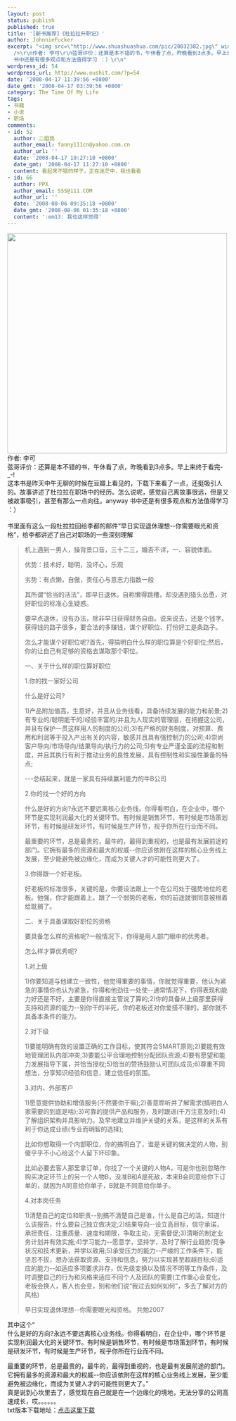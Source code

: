 ```yaml
---
layout: post
status: publish
published: true
title: '[新书推荐]《杜拉拉升职记》'
author: JohnnieFucker
excerpt: "<img src=\"http://www.shuashuashua.com/pic/20032382.jpg\" width=\"500\"
  />\r\n作者: 李可\r\n弦哥评价：还算是本不错的书，午休看了点，昨晚看到3点多。早上来终于看完-_-!\r\n这本书是昨天中午无聊的时候在豆瓣上看见的，下载下来看了一点，还挺吸引人的。故事讲述了杜拉拉在职场中的经历。怎么说呢，感觉自己离故事很远，但是又被故事吸引，甚至有那么一点向往。anyway
  书中还是有很多观点和方法值得学习 ：）\r\n"
wordpress_id: 54
wordpress_url: http://www.oushit.com/?p=54
date: '2008-04-17 11:39:56 +0800'
date_gmt: '2008-04-17 03:39:56 +0800'
category: The Time Of My Life
tags:
- 书籍
- 小说
- 职场
comments:
- id: 52
  author: 二姐我
  author_email: fanny111cn@yahoo.com.cn
  author_url: ''
  date: '2008-04-17 19:27:10 +0800'
  date_gmt: '2008-04-17 11:27:10 +0800'
  content: 看起来不错的样子，正在迷茫中，我也看看
- id: 66
  author: PPX
  author_email: SSS@111.COM
  author_url: ''
  date: '2008-08-06 09:35:18 +0800'
  date_gmt: '2008-08-06 01:35:18 +0800'
  content: ':em13: 我也这样觉得'
---
```

<p><img src="http://www.shuashuashua.com/pic/20032382.jpg" width="500" /><br />
作者: 李可<br />
弦哥评价：还算是本不错的书，午休看了点，昨晚看到3点多。早上来终于看完-_-!<br />
这本书是昨天中午无聊的时候在豆瓣上看见的，下载下来看了一点，还挺吸引人的。故事讲述了杜拉拉在职场中的经历。怎么说呢，感觉自己离故事很远，但是又被故事吸引，甚至有那么一点向往。anyway 书中还是有很多观点和方法值得学习 ：）<br />
<!--break--><a id="more-54"></a><br />
书里面有这么一段杜拉拉回给李都的邮件“早日实现退休理想--你需要眼光和资格”，给李都讲述了自己对职场的一些深刻理解</p>
<blockquote><p> 机上遇到一男人，操背景口音，三十二三，婚否不详，一、容貌体面。</p>
<p>优势：技术好，聪明，没坏心，乐观</p>
<p>劣势：有点懒，自傲，责任心与意志力指数一般</p>
<p>其所谓“恰当的活法”，即早日退休。自称懒得跳槽，却没遇到猎头怂恿，对好职位的标准心生疑惑。</p>
<p>要早点退休，没有办法，除非早日获得财务自由。说来说去，还是个钱字。获得钱的路子很多，要合法的多赚钱，谋个好职位、打份好工是条路子。</p>
<p>怎么才能谋个好职位呢?首先，得搞明白什么样的职位算是个好职位;然后，你的让自己有足够的资格去谋取那个职位。</p>
<p>一、关于什么样的职位算好职位</p>
<p>1.你的找一家好公司</p>
<p>什么是好公司?</p>
<p>1)产品附加值高，生意好，并且从业务线看，具备持续发展的能力和前景;2)有专业的/聪明能干的/经验丰富的/并且为人现实的管理层，在把握这公司，并且有保护一贯这样用人的制度的公司;3)有严格的财务制度，对预算、费用和利润等于投入产出有关的内容，敏感并且具有强控制力的公司;4)崇尚客户导向/市场导向/结果导向/执行力的公司;5)有专业严谨全面的流程和制度，并且其执行有利于推动业务的良性发展，具有控制性和实操性兼备的特点;</p>
<p>---总结起来，就是一家具有持续赢利能力的牛B公司</p>
<p>2.你的找一个好的方向</p>
<p>什么是好的方向?永远不要远离核心业务线。你得看明白，在企业中，哪个环节是实现利润最大化的关键环节。有时候是销售环节，有时候是市场策划环节，有时候是研发环节，有时候是生产环节，视乎你所在行业而不同。</p>
<p>最重要的环节，总是最贵的，最牛的，最得到重视的，也是最有发展前途的部门。它拥有最多的资源和最大的权威--你应该依附在这样的核心业务线上发展，至少能避免被边缘化，而成为关键人才的可能性则更大了。</p>
<p>3.你得跟一个好老板。</p>
<p>好老板的标准很多，关键的是，你要设法跟上一个在公司处于强势地位的老板。他强，你才能跟着上。跟了一个弱势的老板，你的前途就很同意被根着给耽搁了。</p>
<p>二、关于具备谋取好职位的资格</p>
<p>要具备怎么样的资格呢?一般情况下，你得是用人部门眼中的优秀者。</p>
<p>怎么样才算优秀呢?</p>
<p>1.对上级</p>
<p>1)你要知道与他建立一致性，他觉得重要的事情，你就觉得重要，他认为紧急的事情你也认为紧急，你得和他劲往一处使--通常情况下，你得表现和能力好还是不好，主要是你得直接主管说了算的;2)你的具备从上级那里获得支持和资源的能力--别你干的半死，你的老板还对你爱搭不理的，那你就不具备本条件的能力。</p>
<p>2.对下级</p>
<p>1)要能明确有效的设置正确的工作目标，使其符合SMART原则;2)要能有效地管理团队内部冲突;3)要能公平合理地控制分配团队资源;4)要有愿望和能力发展指导下属，并恰当授权;5)恰当的赞扬鼓励认可团队成员;6)尊重不同想法，分享知识经验和信息，建立信任的氛围。</p>
<p>3.对内、外部客户</p>
<p>1)愿意提供协助和增值服务(不然要你干嘛);2)善意聆听并了解需求(搞明白人家需要的到底是啥);3)可靠的提供产品和服务，及时跟进(千万注意及时);4)了解组织架构并具影响力。及早地建立并维护关键的关系，是这样的关系有利于你达成业绩(专业而明智的选择);</p>
<p>比如你想取得一个内部职位，你的搞明白了，谁是关键的做决定的人物，别傻乎乎不小心给这个人留下坏印象。</p>
<p>比如必要去客人那里拿订单，你找了一个关键的人物A，可是你也别忽略作购买决定环节上的另一个人物B，没准B和A是死敌，本来B会同意给你下订单的，就因为A同意给你单子，B就是不同意给你单子。</p>
<p>4.对本岗任务</p>
<p>1)清楚自己的定位和职责--别搞不清楚自己是谁，什么是自己的活，知道什么该报告，什么要自己独立做决定;2)结果导向--设立高目标，信守承诺，承担责任，注重质量、速度和期限，争取主动，无需督促;3)清晰的制定业务计划并有效实施;4)学习能力--愿意学，坚持学，及时了解行业趋势/竞争状况和技术更新，并学以致用;5)承受压力的能力--严峻的工作条件下，能坚忍不拔，想办法获取资源、支持和信息，努力以实现甚至超越目标;6)适应的能力--如适应多项要求并存，优先级变换以及情况不明等工作条件，及时调整自己的行为和风格来适应不同个人及团队的需要(工作重心会变化，老板会换人，客人也会变，别和他们说“我过去如何如何”，多去了解对方的风格)</p>
<p>早日实现退休理想--你需要眼光和资格。 共勉2007</p></blockquote>
<p>其中这个“<br />
什么是好的方向?永远不要远离核心业务线。你得看明白，在企业中，哪个环节是实现利润最大化的关键环节。有时候是销售环节，有时候是市场策划环节，有时候是研发环节，有时候是生产环节，视乎你所在行业而不同。</p>
<p>最重要的环节，总是最贵的，最牛的，最得到重视的，也是最有发展前途的部门。它拥有最多的资源和最大的权威--你应该依附在这样的核心业务线上发展，至少能避免被边缘化，而成为关键人才的可能性则更大了。”<br />
真是说到心坎里去了，感觉现在自己就是在一个边缘化的境地，无法分享的公司高速成长，哎。。。。。。<br />
txt版本下载地址：<a href="http://ishare.iask.sina.com.cn/cgi-bin/fileid.cgi?fileid=3473502">点击这里下载</a></p>
